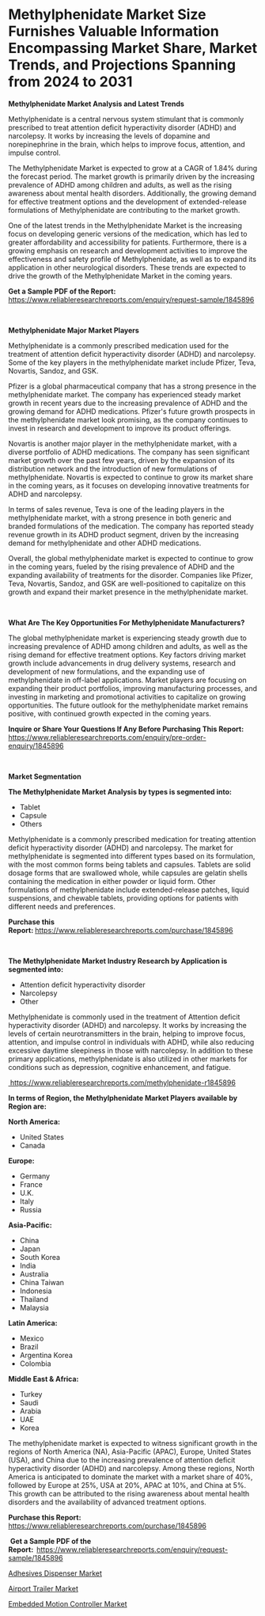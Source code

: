 <p><h1>Methylphenidate Market Size Furnishes Valuable Information Encompassing Market Share, Market Trends, and Projections Spanning from 2024 to 2031</h1></p><p><strong>Methylphenidate Market Analysis and Latest Trends</strong></p>
<p><p>Methylphenidate is a central nervous system stimulant that is commonly prescribed to treat attention deficit hyperactivity disorder (ADHD) and narcolepsy. It works by increasing the levels of dopamine and norepinephrine in the brain, which helps to improve focus, attention, and impulse control.</p><p>The Methylphenidate Market is expected to grow at a CAGR of 1.84% during the forecast period. The market growth is primarily driven by the increasing prevalence of ADHD among children and adults, as well as the rising awareness about mental health disorders. Additionally, the growing demand for effective treatment options and the development of extended-release formulations of Methylphenidate are contributing to the market growth.</p><p>One of the latest trends in the Methylphenidate Market is the increasing focus on developing generic versions of the medication, which has led to greater affordability and accessibility for patients. Furthermore, there is a growing emphasis on research and development activities to improve the effectiveness and safety profile of Methylphenidate, as well as to expand its application in other neurological disorders. These trends are expected to drive the growth of the Methylphenidate Market in the coming years.</p></p>
<p><strong>Get a Sample PDF of the Report:&nbsp;</strong> <a href="https://www.reliableresearchreports.com/enquiry/request-sample/1845896">https://www.reliableresearchreports.com/enquiry/request-sample/1845896</a></p>
<p>&nbsp;</p>
<p><strong>Methylphenidate Major Market Players</strong></p>
<p><p>Methylphenidate is a commonly prescribed medication used for the treatment of attention deficit hyperactivity disorder (ADHD) and narcolepsy. Some of the key players in the methylphenidate market include Pfizer, Teva, Novartis, Sandoz, and GSK.</p><p>Pfizer is a global pharmaceutical company that has a strong presence in the methylphenidate market. The company has experienced steady market growth in recent years due to the increasing prevalence of ADHD and the growing demand for ADHD medications. Pfizer's future growth prospects in the methylphenidate market look promising, as the company continues to invest in research and development to improve its product offerings.</p><p>Novartis is another major player in the methylphenidate market, with a diverse portfolio of ADHD medications. The company has seen significant market growth over the past few years, driven by the expansion of its distribution network and the introduction of new formulations of methylphenidate. Novartis is expected to continue to grow its market share in the coming years, as it focuses on developing innovative treatments for ADHD and narcolepsy.</p><p>In terms of sales revenue, Teva is one of the leading players in the methylphenidate market, with a strong presence in both generic and branded formulations of the medication. The company has reported steady revenue growth in its ADHD product segment, driven by the increasing demand for methylphenidate and other ADHD medications.</p><p>Overall, the global methylphenidate market is expected to continue to grow in the coming years, fueled by the rising prevalence of ADHD and the expanding availability of treatments for the disorder. Companies like Pfizer, Teva, Novartis, Sandoz, and GSK are well-positioned to capitalize on this growth and expand their market presence in the methylphenidate market.</p></p>
<p>&nbsp;</p>
<p><strong>What Are The Key Opportunities For Methylphenidate Manufacturers?</strong></p>
<p><p>The global methylphenidate market is experiencing steady growth due to increasing prevalence of ADHD among children and adults, as well as the rising demand for effective treatment options. Key factors driving market growth include advancements in drug delivery systems, research and development of new formulations, and the expanding use of methylphenidate in off-label applications. Market players are focusing on expanding their product portfolios, improving manufacturing processes, and investing in marketing and promotional activities to capitalize on growing opportunities. The future outlook for the methylphenidate market remains positive, with continued growth expected in the coming years.</p></p>
<p><strong>Inquire or Share Your Questions If Any Before Purchasing This Report:</strong> <a href="https://www.reliableresearchreports.com/enquiry/pre-order-enquiry/1845896">https://www.reliableresearchreports.com/enquiry/pre-order-enquiry/1845896</a></p>
<p>&nbsp;</p>
<p><strong>Market Segmentation</strong></p>
<p><strong>The Methylphenidate Market Analysis by types is segmented into:</strong></p>
<p><ul><li>Tablet</li><li>Capsule</li><li>Others</li></ul></p>
<p><p>Methylphenidate is a commonly prescribed medication for treating attention deficit hyperactivity disorder (ADHD) and narcolepsy. The market for methylphenidate is segmented into different types based on its formulation, with the most common forms being tablets and capsules. Tablets are solid dosage forms that are swallowed whole, while capsules are gelatin shells containing the medication in either powder or liquid form. Other formulations of methylphenidate include extended-release patches, liquid suspensions, and chewable tablets, providing options for patients with different needs and preferences.</p></p>
<p><strong>Purchase this Report:&nbsp;</strong><a href="https://www.reliableresearchreports.com/purchase/1845896">https://www.reliableresearchreports.com/purchase/1845896</a></p>
<p>&nbsp;</p>
<p><strong>The Methylphenidate Market Industry Research by Application is segmented into:</strong></p>
<p><ul><li>Attention deficit hyperactivity disorder</li><li>Narcolepsy</li><li>Other</li></ul></p>
<p><p>Methylphenidate is commonly used in the treatment of Attention deficit hyperactivity disorder (ADHD) and narcolepsy. It works by increasing the levels of certain neurotransmitters in the brain, helping to improve focus, attention, and impulse control in individuals with ADHD, while also reducing excessive daytime sleepiness in those with narcolepsy. In addition to these primary applications, methylphenidate is also utilized in other markets for conditions such as depression, cognitive enhancement, and fatigue.</p></p>
<p><a href="https://www.reliableresearchreports.com/methylphenidate-r1845896">&nbsp;https://www.reliableresearchreports.com/methylphenidate-r1845896</a></p>
<p><strong>In terms of Region, the Methylphenidate Market Players available by Region are:</strong></p>
<p>
    <p> <strong> North America: </strong>
        <ul>
            <li>United States</li>
            <li>Canada</li>
        </ul>
        </p> 
    <p> <strong> Europe: </strong>
        <ul>
            <li>Germany</li>
            <li>France</li>
            <li>U.K.</li>
            <li>Italy</li>
            <li>Russia</li>
        </ul>
        </p> 
    <p> <strong> Asia-Pacific: </strong>
        <ul>
            <li>China</li>
            <li>Japan</li>
            <li>South Korea</li>
            <li>India</li>
            <li>Australia</li>
            <li>China Taiwan</li>
            <li>Indonesia</li>
            <li>Thailand</li>
            <li>Malaysia</li>
        </ul>
        </p> 
    <p> <strong> Latin America: </strong>
        <ul>
            <li>Mexico</li>
            <li>Brazil</li>
            <li>Argentina Korea</li>
            <li>Colombia</li>
        </ul>
        </p> 
    <p> <strong> Middle East & Africa: </strong>
        <ul>
            <li>Turkey</li>
            <li>Saudi</li>
            <li>Arabia</li>
            <li>UAE</li>
            <li>Korea</li>
        </ul>
    </p>
    </p>
<p><p>The methylphenidate market is expected to witness significant growth in the regions of North America (NA), Asia-Pacific (APAC), Europe, United States (USA), and China due to the increasing prevalence of attention deficit hyperactivity disorder (ADHD) and narcolepsy. Among these regions, North America is anticipated to dominate the market with a market share of 40%, followed by Europe at 25%, USA at 20%, APAC at 10%, and China at 5%. This growth can be attributed to the rising awareness about mental health disorders and the availability of advanced treatment options.</p></p>
<p><strong>Purchase this Report: </strong><a href="https://www.reliableresearchreports.com/purchase/1845896">https://www.reliableresearchreports.com/purchase/1845896</a></p>
<p>&nbsp;<strong>Get a Sample PDF of the Report:&nbsp;&nbsp;</strong><a href="https://www.reliableresearchreports.com/enquiry/request-sample/1845896">https://www.reliableresearchreports.com/enquiry/request-sample/1845896</a></p>
<p><strong></strong></p>
<p><p><a href="https://www.linkedin.com/pulse/adhesives-dispenser-market-report-reveals-latest-trends-growth-zsbkf">Adhesives Dispenser Market</a></p><p><a href="https://www.linkedin.com/pulse/airport-trailer-market-exploring-share-trends-future-growth-otrqf">Airport Trailer Market</a></p><p><a href="https://www.linkedin.com/pulse/embedded-motion-controller-market-analysis-its-cagr-segmentation-s9z1f">Embedded Motion Controller Market</a></p></p>